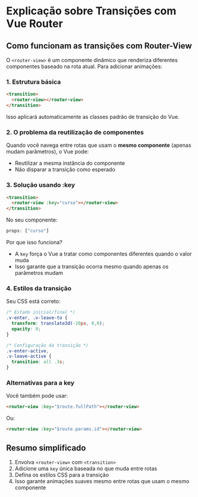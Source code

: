 # Explicação sobre Transições com Vue Router

## Como funcionam as transições com Router-View

O `<router-view>` é um componente dinâmico que renderiza diferentes componentes baseado na rota atual. Para adicionar animações:

### 1. Estrutura básica
```html
<transition>
  <router-view></router-view>
</transition>
```
Isso aplicará automaticamente as classes padrão de transição do Vue.

### 2. O problema da reutilização de componentes
Quando você navega entre rotas que usam o **mesmo componente** (apenas mudam parâmetros), o Vue pode:
- Reutilizar a mesma instância do componente
- Não disparar a transição como esperado

### 3. Solução usando :key
```html
<transition>
  <router-view :key="curso"></router-view>
</transition>
```
No seu componente:
```javascript
props: ["curso"]
```

Por que isso funciona?
- A `key` força o Vue a tratar como componentes diferentes quando o valor muda
- Isso garante que a transição ocorra mesmo quando apenas os parâmetros mudam

### 4. Estilos da transição
Seu CSS está correto:
```css
/* Estado inicial/final */
.v-enter, .v-leave-to {
  transform: translate3d(-20px, 0,0);
  opacity: 0;
}

/* Configuração da transição */
.v-enter-active,
.v-leave-active {
  transition: all .3s;
}
```

### Alternativas para a key
Você também pode usar:
```html
<router-view :key="$route.fullPath"></router-view>
```
Ou:
```html
<router-view :key="$route.params.id"></router-view>
```

## Resumo simplificado
1. Envolva `<router-view>` com `<transition>`
2. Adicione uma `key` única baseada no que muda entre rotas
3. Defina os estilos CSS para a transição
4. Isso garante animações suaves mesmo entre rotas que usam o mesmo componente
